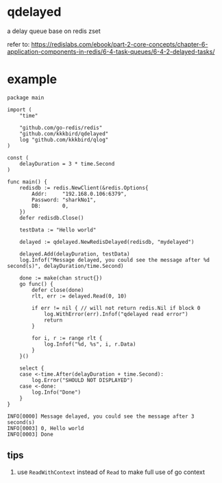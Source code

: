# qdelayed

a delay queue base on redis zset

refer to: https://redislabs.com/ebook/part-2-core-concepts/chapter-6-application-components-in-redis/6-4-task-queues/6-4-2-delayed-tasks/

# example 

``` golang
package main

import (
	"time"

	"github.com/go-redis/redis"
	"github.com/kkkbird/qdelayed"
	log "github.com/kkkbird/qlog"
)

const (
	delayDuration = 3 * time.Second
)

func main() {
	redisdb := redis.NewClient(&redis.Options{
		Addr:     "192.168.0.106:6379",
		Password: "sharkNo1",
		DB:       0,
	})
	defer redisdb.Close()

	testData := "Hello world"

	delayed := qdelayed.NewRedisDelayed(redisdb, "mydelayed")

	delayed.Add(delayDuration, testData)
	log.Infof("Message delayed, you could see the message after %d second(s)", delayDuration/time.Second)

	done := make(chan struct{})
	go func() {
		defer close(done)
		rlt, err := delayed.Read(0, 10)

		if err != nil { // will not return redis.Nil if block 0
			log.WithError(err).Infof("qdelayed read error")
			return
		}

		for i, r := range rlt {
			log.Infof("%d, %s", i, r.Data)
		}
	}()

	select {
	case <-time.After(delayDuration + time.Second):
		log.Error("SHOULD NOT DISPLAYED")
	case <-done:
		log.Info("Done")
	}
}
```

``` shell
INFO[0000] Message delayed, you could see the message after 3 second(s)
INFO[0003] 0, Hello world
INFO[0003] Done
```

## tips

1. use `ReadWithContext` instead of `Read` to make full use of go context